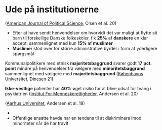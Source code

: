 # Ude på institutionerne

([American Journal of Political Science](https://onlinelibrary.wiley.com/doi/abs/10.1111/ajps.12584), Olsen et al. 20)

* Efter at have sendt henvendelser om hvorvidt det var muligt at flytte sit barn til forskellige Danske folkeskoler, fik **25%** af **danskere** en klar accept, sammenlignet med kun **15%** af **muslimer**
* **Muslimer** stod over for større administrative byrder i form af yderligere spørgsmål

Kommunalpolitikere med etnisk **majoritetsbaggrund** svarer godt **17** **pct. point** mindre på henvendelser fra vælgere med **minoritetsbaggrund** sammenlignet med vælgere med **majoritetsbaggrund** ([Københavns Universitet](https://polsci.ku.dk/om/nyheder/2021/kommunalpolitikere-favoriserer-borgere-med-samme-etniske-baggrund-som-dem-selv/), Dinesen 21)

**Ikke-vestlige** patienter har **40%** øget risiko for at blive udsat for tvang i psykiatrien ([Institut For Menneskerettigheder](https://menneskeret.dk/nyheder/etniske-minoritetspatienter-underlagt-mere-tvang-psykiatrien), Andersen et al. 20)

([Aarhus Universitet](https://academic.oup.com/jpart/article/29/3/429/5307547?login=true), Andersen et al. 19)

*
* Offentlige ansatte havde har en tendens til at diskriminere imod minoriteter når de har travlt

